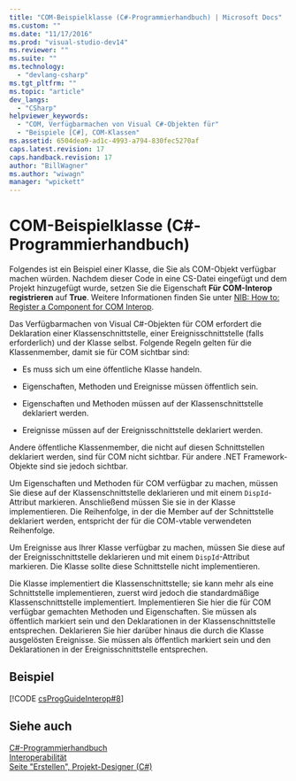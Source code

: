 ```yaml
---
title: "COM-Beispielklasse (C#-Programmierhandbuch) | Microsoft Docs"
ms.custom: ""
ms.date: "11/17/2016"
ms.prod: "visual-studio-dev14"
ms.reviewer: ""
ms.suite: ""
ms.technology: 
  - "devlang-csharp"
ms.tgt_pltfrm: ""
ms.topic: "article"
dev_langs: 
  - "CSharp"
helpviewer_keywords: 
  - "COM, Verfügbarmachen von Visual C#-Objekten für"
  - "Beispiele [C#], COM-Klassen"
ms.assetid: 6504dea9-ad1c-4993-a794-830fec5270af
caps.latest.revision: 17
caps.handback.revision: 17
author: "BillWagner"
ms.author: "wiwagn"
manager: "wpickett"
---
```

# COM-Beispielklasse (C#-Programmierhandbuch)
Folgendes ist ein Beispiel einer Klasse, die Sie als COM\-Objekt verfügbar machen würden.  Nachdem dieser Code in eine CS\-Datei eingefügt und dem Projekt hinzugefügt wurde, setzen Sie die Eigenschaft **Für COM\-Interop registrieren** auf **True**.  Weitere Informationen finden Sie unter [NIB: How to: Register a Component for COM Interop](http://msdn.microsoft.com/de-de/4de7d474-56e8-4027-994d-d47ca4725c5e).  
  
 Das Verfügbarmachen von Visual C\#\-Objekten für COM erfordert die Deklaration einer Klassenschnittstelle, einer Ereignisschnittstelle \(falls erforderlich\) und der Klasse selbst.  Folgende Regeln gelten für die Klassenmember, damit sie für COM sichtbar sind:  
  
-   Es muss sich um eine öffentliche Klasse handeln.  
  
-   Eigenschaften, Methoden und Ereignisse müssen öffentlich sein.  
  
-   Eigenschaften und Methoden müssen auf der Klassenschnittstelle deklariert werden.  
  
-   Ereignisse müssen auf der Ereignisschnittstelle deklariert werden.  
  
 Andere öffentliche Klassenmember, die nicht auf diesen Schnittstellen deklariert werden, sind für COM nicht sichtbar. Für andere .NET Framework\-Objekte sind sie jedoch sichtbar.  
  
 Um Eigenschaften und Methoden für COM verfügbar zu machen, müssen Sie diese auf der Klassenschnittstelle deklarieren und mit einem `DispId`\-Attribut markieren. Anschließend müssen Sie sie in der Klasse implementieren.  Die Reihenfolge, in der die Member auf der Schnittstelle deklariert werden, entspricht der für die COM\-vtable verwendeten Reihenfolge.  
  
 Um Ereignisse aus Ihrer Klasse verfügbar zu machen, müssen Sie diese auf der Ereignisschnittstelle deklarieren und mit einem `DispId`\-Attribut markieren.  Die Klasse sollte diese Schnittstelle nicht implementieren.  
  
 Die Klasse implementiert die Klassenschnittstelle; sie kann mehr als eine Schnittstelle implementieren, zuerst wird jedoch die standardmäßige Klassenschnittstelle implementiert.  Implementieren Sie hier die für COM verfügbar gemachten Methoden und Eigenschaften.  Sie müssen als öffentlich markiert sein und den Deklarationen in der Klassenschnittstelle entsprechen.  Deklarieren Sie hier darüber hinaus die durch die Klasse ausgelösten Ereignisse.  Sie müssen als öffentlich markiert sein und den Deklarationen in der Ereignisschnittstelle entsprechen.  
  
## Beispiel  
 [!CODE [csProgGuideInterop#8](../CodeSnippet/VS_Snippets_VBCSharp/csProgGuideInterop#8)]  
  
## Siehe auch  
 [C\#\-Programmierhandbuch](../../../csharp/programming-guide/index.md)   
 [Interoperabilität](../../../csharp/programming-guide/interop/interoperability.md)   
 [Seite "Erstellen", Projekt\-Designer \(C\#\)](/visual-studio/ide/reference/build-page-project-designer-csharp)